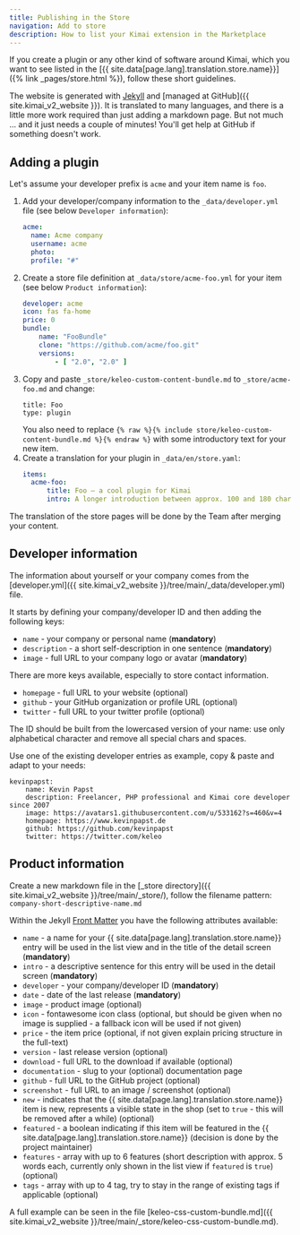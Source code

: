 ```yaml
---
title: Publishing in the Store
navigation: Add to store
description: How to list your Kimai extension in the Marketplace 
---
```


If you create a plugin or any other kind of software around Kimai, 
which you want to see listed in the [{{ site.data[page.lang].translation.store.name}}]({% link _pages/store.html %}), follow these short guidelines.

The website is generated with [Jekyll](https://jekyllrb.com) and [managed at GitHub]({{ site.kimai_v2_website }}).
It is translated to many languages, and there is a little more work required than just adding a markdown page. 
But not much ... and it just needs a couple of minutes! You'll get help at GitHub if something doesn't work.

## Adding a plugin

Let's assume your developer prefix is `acme` and your item name is `foo`. 

1. Add your developer/company information to the `_data/developer.yml` file (see below `Developer information`):
    ```yaml
    acme:
      name: Acme company
      username: acme
      photo:
      profile: "#"
    ```
2. Create a store file definition at `_data/store/acme-foo.yml` for your item  (see below `Product information`):
    ```yaml
    developer: acme
    icon: fas fa-home
    price: 0
    bundle:
        name: "FooBundle"
        clone: "https://github.com/acme/foo.git"
        versions:
            - [ "2.0", "2.0" ]
    ```
3. Copy and paste `_store/keleo-custom-content-bundle.md` to `_store/acme-foo.md` and change:
    ```
    title: Foo
    type: plugin
    ```
    You also need to replace `{% raw %}{% include store/keleo-custom-content-bundle.md %}{% endraw %}` with some introductory text for your new item.
4. Create a translation for your plugin in `_data/en/store.yaml`:
    ```yaml
    items:
      acme-foo:
          title: Foo — a cool plugin for Kimai
          intro: A longer introduction between approx. 100 and 180 character 
    ```

The translation of the store pages will be done by the Team after merging your content.

## Developer information

The information about yourself or your company comes from the [developer.yml]({{ site.kimai_v2_website }}/tree/main/_data/developer.yml) file.

It starts by defining your company/developer ID and then adding the following keys:

- `name` - your company or personal name (**mandatory**)
- `description` - a short self-description in one sentence (**mandatory**)
- `image` - full URL to your company logo or avatar (**mandatory**)

There are more keys available, especially to store contact information. 

- `homepage` - full URL to your website (optional)
- `github` - your GitHub organization or profile URL (optional)
- `twitter` - full URL to your twitter profile (optional)

The ID should be built from the lowercased version of your name: use only alphabetical character and remove all special chars and spaces.

Use one of the existing developer entries as example, copy & paste and adapt to your needs:

```
kevinpapst:
    name: Kevin Papst
    description: Freelancer, PHP professional and Kimai core developer since 2007
    image: https://avatars1.githubusercontent.com/u/533162?s=460&v=4
    homepage: https://www.kevinpapst.de
    github: https://github.com/kevinpapst
    twitter: https://twitter.com/keleo
```

## Product information

Create a new markdown file in the [_store directory]({{ site.kimai_v2_website }}/tree/main/_store/), follow the filename pattern:
`company-short-descriptive-name.md`

Within the Jekyll [Front Matter](https://jekyllrb.com/docs/front-matter/) you have the following attributes available:

- `name` - a name for your {{ site.data[page.lang].translation.store.name}} entry will be used in the list view and in the title of the detail screen (**mandatory**)
- `intro` - a descriptive sentence for this entry will be used in the detail screen (**mandatory**)
- `developer` - your company/developer ID (**mandatory**)
- `date` - date of the last release (**mandatory**)
- `image` - product image (optional)
- `icon` - fontawesome icon class (optional, but should be given when no image is supplied - a fallback icon will be used if not given)
- `price` - the item price (optional, if not given explain pricing structure in the full-text)
- `version` - last release version (optional)
- `download` - full URL to the download if available (optional)
- `documentation` - slug to your (optional) documentation page
- `github` - full URL to the GitHub project (optional)
- `screenshot` - full URL to an image / screenshot (optional)
- `new` - indicates that the {{ site.data[page.lang].translation.store.name}} item is new, represents a visible state in the shop (set to `true` - this will be removed after a while) (optional)
- `featured` - a boolean indicating if this item will be featured in the {{ site.data[page.lang].translation.store.name}} (decision is done by the project maintainer) 
- `features` - array with up to 6 features (short description with approx. 5 words each, currently only shown in the list view if `featured` is `true`) (optional) 
- `tags` - array with up to 4 tag, try to stay in the range of existing tags if applicable (optional)

A full example can be seen in the file [keleo-css-custom-bundle.md]({{ site.kimai_v2_website }}/tree/main/_store/keleo-css-custom-bundle.md).
